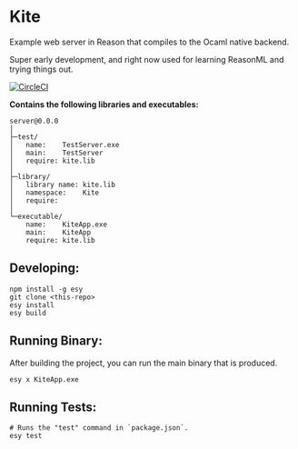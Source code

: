 # Kite

Example web server in Reason that compiles to the Ocaml native
backend.

Super early development, and right now used for learning ReasonML
and trying things out.

[![CircleCI](https://circleci.com/gh/yourgithubhandle/server/tree/master.svg?style=svg)](https://circleci.com/gh/yourgithubhandle/server/tree/master)


**Contains the following libraries and executables:**

```
server@0.0.0
│
├─test/
│   name:    TestServer.exe
│   main:    TestServer
│   require: kite.lib
│
├─library/
│   library name: kite.lib
│   namespace:    Kite
│   require:
│
└─executable/
    name:    KiteApp.exe
    main:    KiteApp
    require: kite.lib
```

## Developing:

```
npm install -g esy
git clone <this-repo>
esy install
esy build
```

## Running Binary:

After building the project, you can run the main binary that is produced.

```
esy x KiteApp.exe 
```

## Running Tests:

```
# Runs the "test" command in `package.json`.
esy test
```
